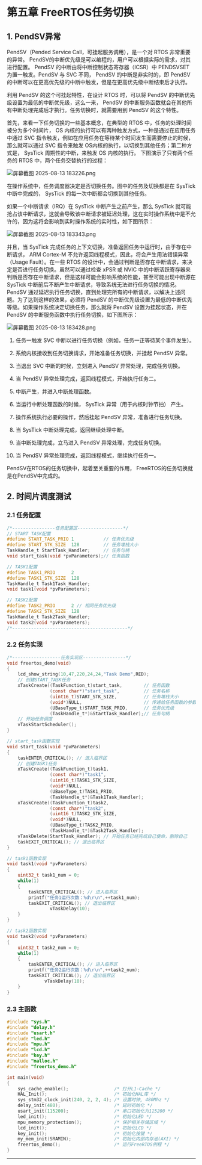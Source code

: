 # 第五章 FreeRTOS任务切换

## 1. PendSV异常

PendSV（Pended Service Call，可挂起服务调用），是一个对 RTOS 非常重要的异常。 PendSV的中断优先级是可以编程的，用户可以根据实际的需求，对其进行配置。 PendSV 的中断由将中断控制状态寄存器（ICSR）中 PENDSVSET 为置一触发。PendSV 与 SVC 不同， PendSV 的中断是非实时的，即 PendSV 的中断可以在更高优先级的中断中触发，但是在更高优先级中断结束后才执行。

利用 PendSV 的这个可挂起特性，在设计 RTOS 时，可以将 PendSV 的中断优先级设置为最低的中断优先级，这么一来， PendSV 的中断服务函数就会在其他所有中断处理完成后才执行。任务切换时，就需要用到 PendSV 的这个特性。

首先，来看一下任务切换的一些基本概念，在典型的 RTOS 中，任务的处理时间被分为多个时间片， OS 内核的执行可以有两种触发方式，一种是通过在应用任务中通过 SVC 指令触发，例如在应用任务在等待某个时间发生而需要停止的时候，那么就可以通过 SVC 指令来触发 OS内核的执行，以切换到其他任务；第二种方式是， SysTick 周期性的中断，来触发 OS 内核的执行。 下图演示了只有两个任务的 RTOS 中，两个任务交替执行的过程：

![屏幕截图 2025-08-13 183226.png](https://raw.githubusercontent.com/hazy1k/My-drawing-bed/main/2025/08/13-18-32-43-屏幕截图%202025-08-13%20183226.png)

在操作系统中，任务调度器决定是否切换任务。图中的任务及切换都是在 SysTick 中断中完成的， SysTick 的每一次中断都会切换到其他任务。

如果一个中断请求（IRQ）在 SysTick 中断产生之前产生，那么 SysTick 就可能抢占该中断请求，这就会导致该中断请求被延迟处理，这在实时操作系统中是不允许的，因为这将会影响到实时操作系统的实时性，如下图所示：

![屏幕截图 2025-08-13 183343.png](https://raw.githubusercontent.com/hazy1k/My-drawing-bed/main/2025/08/13-18-33-47-屏幕截图%202025-08-13%20183343.png)

并且，当 SysTick 完成任务的上下文切换，准备返回任务中运行时，由于存在中断请求， ARM Cortex-M 不允许返回线程模式，因此，将会产生用法错误异常（Usage Fault）。在一些 RTOS 的设计中，会通过判断是否存在中断请求，来决定是否进行任务切换。虽然可以通过检查 xPSR 或 NVIC 中的中断活跃寄存器来判断是否存在中断请求，但是这样可能会影响系统的性能，甚至可能出现中断源在 SysTick 中断前后不断产生中断请求，导致系统无法进行任务切换的情况。PendSV 通过延迟执行任务切换，直到处理完所有的中断请求，以解决上述问题。为了达到这样的效果，必须将 PendSV 的中断优先级设置为最低的中断优先等级。如果操作系统决定切换任务，那么就将 PendSV 设置为挂起状态，并在 PendSV 的中断服务函数中执行任务切换，如下图所示：

![屏幕截图 2025-08-13 183428.png](https://raw.githubusercontent.com/hazy1k/My-drawing-bed/main/2025/08/13-18-34-31-屏幕截图%202025-08-13%20183428.png)

1. 任务一触发 SVC 中断以进行任务切换（例如，任务一正等待某个事件发生）。

2. 系统内核接收到任务切换请求，开始准备任务切换，并挂起 PendSV 异常。

3. 当退出 SVC 中断的时候，立刻进入 PendSV 异常处理，完成任务切换。

4. 当 PendSV 异常处理完成，返回线程模式，开始执行任务二。

5. 中断产生，并进入中断处理函数。

6. 当运行中断处理函数的时候， SysTick 异常（用于内核时钟节拍） 产生。

7. 操作系统执行必要的操作，然后挂起 PendSV 异常，准备进行任务切换。

8. 当 SysTick 中断处理完成，返回继续处理中断。

9. 当中断处理完成，立马进入 PendSV 异常处理，完成任务切换。

10. 当 PendSV 异常处理完成，返回线程模式，继续执行任务一。

PendSV在RTOS的任务切换中，起着至关重要的作用， FreeRTOS的任务切换就是在PendSV中完成的。

## 2. 时间片调度测试

### 2.1 任务配置

```c
/*----------------任务配置区-----------------*/
// START_TASK配置
#define START_TASK_PRIO 1           // 任务优先级 
#define START_STK_SIZE  128         // 任务堆栈大小 
TaskHandle_t StartTask_Handler;     // 任务句柄 
void start_task(void *pvParameters);// 任务函数 

// TASK1配置
#define TASK1_PRIO      2                   
#define TASK1_STK_SIZE  128                 
TaskHandle_t Task1Task_Handler;          
void task1(void *pvParameters);

// TASK2配置
#define TASK2_PRIO      2 // 相同任务优先级                   
#define TASK2_STK_SIZE  128                 
TaskHandle_t Task2Task_Handler;          
void task2(void *pvParameters);
/*-------------------------------------------*/
```

### 2.2 任务实现

```c
/*------------------任务实现区----------------*/
void freertos_demo(void)
{
    lcd_show_string(10,47,220,24,24,"Task Demo",RED);
    // 创建START_TASK任务
    xTaskCreate((TaskFunction_t)start_task,        // 任务函数
                (const char*)"start_task",         // 任务名称
                (uint16_t)START_STK_SIZE,          // 任务堆栈大小
                (void*)NULL,                       // 传递给任务函数的参数
                (UBaseType_t)START_TASK_PRIO,      // 任务优先级
                (TaskHandle_t*)&StartTask_Handler);// 任务句柄
    // 开始任务调度
    vTaskStartScheduler();
}

// start_task函数实现
void start_task(void *pvParameters)
{
    taskENTER_CRITICAL(); // 进入临界区
    // 创建TASK1任务
    xTaskCreate((TaskFunction_t)task1,  
                (const char*)"task1",       
                (uint16_t)TASK1_STK_SIZE,   
                (void*)NULL,                
                (UBaseType_t)TASK1_PRIO,    
                (TaskHandle_t*)&Task1Task_Handler);
    xTaskCreate((TaskFunction_t)task2,  
                (const char*)"task2",       
                (uint16_t)TASK2_STK_SIZE,   
                (void*)NULL,                
                (UBaseType_t)TASK2_PRIO,    
                (TaskHandle_t*)&Task2Task_Handler);
    vTaskDelete(StartTask_Handler); // 开始任务已经完成自己使命，删除自己
    taskEXIT_CRITICAL(); // 退出临界区
}

// task1函数实现
void task1(void *pvParameters)
{
    uint32_t task1_num = 0;
    while(1)
    {
        taskENTER_CRITICAL(); // 进入临界区
        printf("任务1运行次数：%d\r\n",++task1_num);
        taskEXIT_CRITICAL(); // 退出临界区
                vTaskDelay(10);
    }
}

// task2函数实现
void task2(void *pvParameters)
{
    uint32_t task2_num = 0;
    while(1)
    {
        taskENTER_CRITICAL(); // 进入临界区
        printf("任务2运行次数：%d\r\n",++task2_num);
        taskEXIT_CRITICAL(); // 退出临界区
              vTaskDelay(10);
    }
}
```

### 2.3 主函数

```c
#include "sys.h"
#include "delay.h"
#include "usart.h"
#include "led.h"
#include "mpu.h"
#include "lcd.h"
#include "key.h"
#include "malloc.h"
#include "freertos_demo.h"

int main(void)
{
    sys_cache_enable();                 /* 打开L1-Cache */
    HAL_Init();                         /* 初始化HAL库 */
    sys_stm32_clock_init(240, 2, 2, 4); /* 设置时钟, 480Mhz */
    delay_init(480);                    /* 延时初始化 */
    usart_init(115200);                 /* 串口初始化为115200 */
    led_init();                         /* 初始化LED */
    mpu_memory_protection();            /* 保护相关存储区域 */
    lcd_init();                         /* 初始化LCD */
    key_init();                         /* 初始化按键 */
    my_mem_init(SRAMIN);                /* 初始化内部内存池(AXI) */
    freertos_demo();                    /* 运行FreeRTOS例程 */
}
```

---



